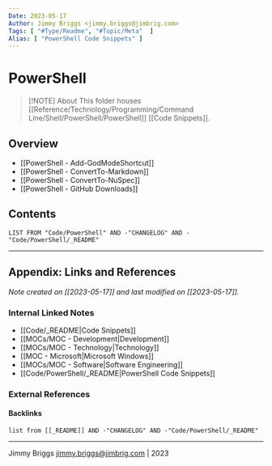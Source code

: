 ```yaml
---
Date: 2023-05-17
Author: Jimmy Briggs <jimmy.briggs@jimbrig.com>
Tags: [ "#Type/Readme", "#Topic/Meta"  ]
Alias: [ "PowerShell Code Snippets" ]
---
```


# PowerShell

> [!NOTE] About
> This folder houses [[Reference/Technology/Programming/Command Line/Shell/PowerShell/PowerShell]] [[Code Snippets]].

## Overview

- [[PowerShell - Add-GodModeShortcut]]
- [[PowerShell - ConvertTo-Markdown]]
- [[PowerShell - ConvertTo-NuSpec]]
- [[PowerShell - GitHub Downloads]]

## Contents

```dataview
LIST FROM "Code/PowerShell" AND -"CHANGELOG" AND -"Code/PowerShell/_README"
```

***

## Appendix: Links and References

*Note created on [[2023-05-17]] and last modified on [[2023-05-17]].*

### Internal Linked Notes

- [[Code/_README|Code Snippets]]
- [[MOCs/MOC - Development|Development]]
- [[MOCs/MOC - Technology|Technology]]
- [[MOC - Microsoft|Microsoft Windows]]
- [[MOCs/MOC - Software|Software Engineering]]
- [[Code/PowerShell/_README|PowerShell Code Snippets]]


### External References

#### Backlinks

```dataview
list from [[_README]] AND -"CHANGELOG" AND -"Code/PowerShell/_README"
```


***

Jimmy Briggs <jimmy.briggs@jimbrig.com> | 2023

